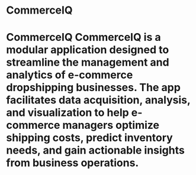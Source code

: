 # CommerceIQ
# CommerceIQ  CommerceIQ is a modular application designed to streamline the management and analytics of e-commerce dropshipping businesses. The app facilitates data acquisition, analysis, and visualization to help e-commerce managers optimize shipping costs, predict inventory needs, and gain actionable insights from business operations.
